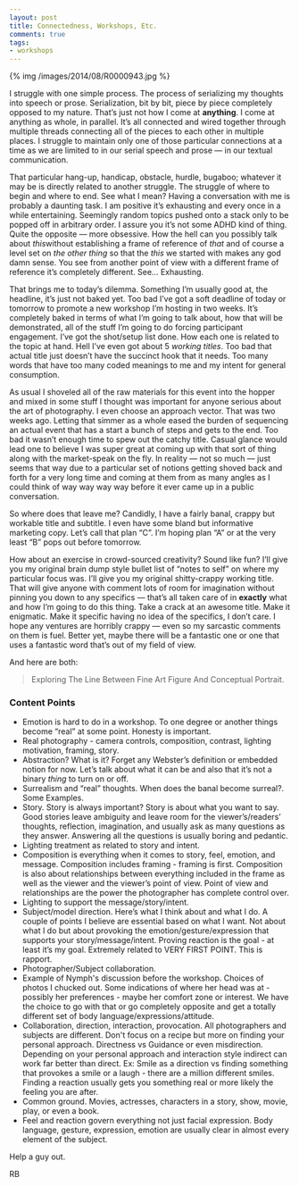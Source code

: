 ```yaml
---
layout: post
title: Connectedness, Workshops, Etc.
comments: true
tags:
- workshops
---
```


{% img /images/2014/08/R0000943.jpg %}

I struggle with one simple process. The process of serializing my thoughts into speech or prose. Serialization, bit by bit, piece by piece completely opposed to my nature. That’s just not how I come at **anything**. I come at anything as whole, in parallel. It’s all connected and wired together through multiple threads connecting all of the pieces to each other in multiple places. I struggle to maintain only one of those particular connections at a time as we are limited to in our serial speech and prose — in our textual communication. 

<!--more-->

That particular hang-up, handicap, obstacle, hurdle, bugaboo; whatever it may be is directly related to another struggle. The struggle of where to begin and where to end. See what I mean? Having a conversation with me is probably a daunting task. I am positive it’s exhausting and every once in a while entertaining. Seemingly random topics pushed onto a stack only to be popped off in arbitrary order. I assure you it’s not some ADHD kind of thing. Quite the opposite — more obsessive. How the hell can you possibly talk about *this*without establishing a frame of reference of *that* and of course a level set on *the other thing* so that the *this* we started with makes any god damn sense. You see from another point of view with a different frame of reference it’s completely different. See… Exhausting.

That brings me to today’s dilemma. Something I’m usually good at, the headline, it’s just not baked yet. Too bad I’ve got a soft deadline of today or tomorrow to promote a new workshop I’m hosting in two weeks. It’s completely baked in terms of what I’m going to talk about, how that will be demonstrated, all of the stuff I’m going to do forcing participant engagement. I’ve got the shot/setup list done. How each one is related to the topic at hand. Hell I’ve even got about 5 *working titles*. Too bad that actual title just doesn’t have the succinct hook that it needs. Too many words that have too many coded meanings to me and my intent for general consumption.

As usual I shoveled all of the raw materials for this event into the hopper and mixed in some stuff I thought was important for anyone serious about the art of photography. I even choose an approach vector. That was two weeks ago. Letting that simmer as a whole eased the burden of sequencing an actual event that has a start a bunch of steps and gets to the end. Too bad it wasn’t enough time to spew out the catchy title. Casual glance would lead one to believe I was super great at coming up with that sort of thing along with the market-speak on the fly. In reality — not so much — just seems that way due to a particular set of notions getting shoved back and forth for a very long time and coming at them from as many angles as I could think of way way way way before it ever came up in a public conversation.

So where does that leave me? Candidly, I have a fairly banal, crappy but workable title and subtitle. I even have some bland but informative marketing copy. Let’s call that plan “C”. I’m hoping plan “A” or at the very least “B” pops out before tomorrow. 

How about an exercise in crowd-sourced creativity? Sound like fun? I’ll give you my original brain dump style bullet list of “notes to self” on where my particular focus was. I’ll give you my original shitty-crappy working title. That will give anyone with comment lots of room for imagination without pinning you down to any specifics — that’s all taken care of in **exactly** what and how I’m going to do this thing. Take a crack at an awesome title. Make it enigmatic. Make it specific having no idea of the specifics, I don’t care. I hope any ventures are horribly crappy — even so my sarcastic comments on them is fuel. Better yet, maybe there will be a fantastic one or one that uses a fantastic word that’s out of my field of view. 

And here are both:

> Exploring The Line Between Fine Art Figure And Conceptual Portrait.

### Content Points

- Emotion is hard to do in a workshop. To one degree or another things become “real” at some point. Honesty is important.
- Real photography - camera controls, composition, contrast, lighting motivation, framing, story.
- Abstraction? What is it? Forget any Webster’s definition or embedded notion for now. Let’s talk about what it can be and also that it’s not a binary *thing* to turn on or off.
- Surrealism and “real” thoughts. When does the banal become surreal?. Some Examples.
- Story. Story is always important? Story is about what you want to say. Good stories leave ambiguity and leave room for the viewer’s/readers’ thoughts, reflection, imagination, and usually ask as many questions as they answer. Answering all the questions is usually boring and pedantic.
- Lighting treatment as related to story and intent.
- Composition is everything when it comes to story, feel, emotion, and message. Composition includes framing - framing is first. Composition is also about relationships between everything included in the frame as well as the viewer and the viewer’s point of view. Point of view and relationships are the power the photographer has complete control over.
- Lighting to support the message/story/intent.
- Subject/model direction. Here’s what I think about and what I do. A couple of points I believe are essential based on what I want. Not about what I do but about provoking the emotion/gesture/expression that supports your story/message/intent. Proving reaction is the goal - at least it’s my goal. Extremely related to VERY FIRST POINT. This is rapport.
- Photographer/Subject collaboration.
- Example of Nymph's discussion before the workshop. Choices of photos I chucked out. Some indications of where her head was at - possibly her preferences - maybe her comfort zone or interest. We have the choice to go with that or go completely opposite and get a totally different set of body language/expressions/attitude.
- Collaboration, direction, interaction, provocation. All photographers and subjects are different. Don't focus on a recipe but more on finding your personal approach. Directness vs Guidance or even misdirection. Depending on your personal approach and interaction style indirect can work far better than direct. Ex: Smile as a direction vs finding something that provokes a smile or a laugh - there are a million different smiles. Finding a reaction usually gets you something real or more likely the feeling you are after.
- Common ground. Movies, actresses, characters in a story, show, movie, play, or even a book.
- Feel and reaction govern everything not just facial expression. Body language, gesture, expression, emotion are usually clear in almost every element of the subject.

Help a guy out. 

RB